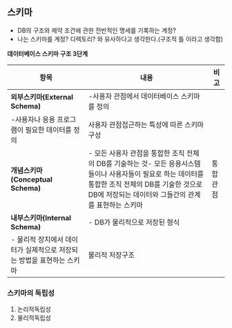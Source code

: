 ## 스키마

- DB의 구조와 제약 조건에 관한 전반적인 명세를 기록하는 계정?
- 나는 스키마를 계정? 디렉토리? 와 유사하다고 생각한다.(구조적 틀 이라고 생각함)

**데이터베이스 스키마 구조 3단계**

| **항목** | **내용** | **비고** |
| --- | --- | --- |
| **외부스키마(External Schema)** | -사용자 관점에서 데이터베이스 스키마를 정의
-사용자나 응용 프로그램이 필요한 데이터를 정의  | 사용자 관점접근하는 특성에 따른 스키마 구성 |
| **개념스키마(Conceptual Schema)** | - 모든 사용자 관점을 통합한 조직 전체의 DB를 기술하는 것- 모든 응용시스템들이나 사용자들이 필요로 하는 데이터를 통합한 조직 전체의 DB를 기술한 것으로 DB에 저장되는 데이터와 그들간의 관계를 표현하는 스키마 | 통합관점 |
| **내부스키마(Internal Schema)** | - DB가 물리적으로 저장된 형식
- 물리적 장치에서 데이터가 실제적으로 저장되는 방법을 표현하는 스키마 | 물리적 저장구조 |

### 스키마의 독립성

1. 논리적독립성
2. 물리적독립성
